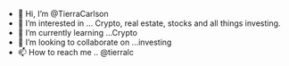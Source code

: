 - 👋 Hi, I’m @TierraCarlson
- 👀 I’m interested in ... Crypto, real estate, stocks and all things investing.
- 🌱 I’m currently learning ...Crypto 
- 💞️ I’m looking to collaborate on ...investing
- 📫 How to reach me .. @tierralc 

<!---
TierraCarlson/TierraCarlson is a ✨ special ✨ repository because its `README.md` (this file) appears on your GitHub profile.
You can click the Preview link to take a look at your changes.
--->
